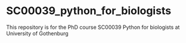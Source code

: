 # SC00039_python_for_biologists
This repository is for the PhD course SC00039 Python for biologists at University of Gothenburg

